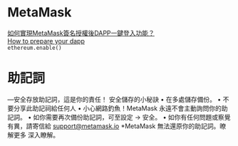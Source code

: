 # MetaMask


[如何實現MetaMask簽名授權後DAPP一鍵登入功能？](https://www.itread01.com/content/1542398012.html)  
[How to prepare your dapp](https://medium.com/metamask/eip-1102-preparing-your-dapp-5027b2c9ed76)  
`ethereum.enable()`  


# 助記詞

—安全存放助記詞，這是你的責任！
安全儲存的小秘訣
• 在多處儲存備份。
• 不要分享此助記祠給任何人
• 小心網路釣魚！MetaMask 永遠不會主動詢問你的助記詞。
• 如你需要再次備份助記詞，可至設定 -> 安全。
• 如你有任何問題或察覺有異，請寄信給 support@metamask.io
*MetaMask 無法還原你的助記詞。暸解更多 深入瞭解。